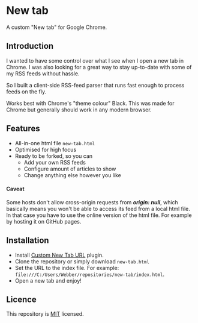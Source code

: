 # New tab

A custom "New tab" for Google Chrome.

## Introduction

I wanted to have some control over what I see when I open a new tab in Chrome. I was also looking for a great way to stay up-to-date with some of my RSS feeds without hassle.

So I built a client-side RSS-feed parser that runs fast enough to process feeds on the fly.

Works best with Chrome's "theme colour" Black. This was made for Chrome but generally should work in any modern browser.

## Features

- All-in-one html file `new-tab.html`
- Optimised for high focus
- Ready to be forked, so you can
  - Add your own RSS feeds
  - Configure amount of articles to show
  - Change anything else however you like

#### Caveat

Some hosts don't allow cross-origin requests from **_origin: null_**, which basically means you won't be able to access its feed from a local html file. In that case you have to use the online version of the html file. For example by hosting it on GitHub pages.

## Installation

- Install [Custom New Tab URL](https://chrome.google.com/webstore/detail/custom-new-tab-url/mmjbdbjnoablegbkcklggeknkfcjkjia) plugin.
- Clone the repository or simply download `new-tab.html`
- Set the URL to the index file. For example: `file:///C:/Users/Webber/repositories/new-tab/index.html`.
- Open a new tab and enjoy!

## Licence

This repository is [MIT](./LICENSE) licensed.
